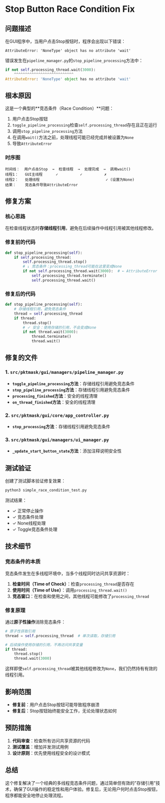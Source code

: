 # Stop Button Race Condition Fix

## 问题描述

在GUI程序中，当用户点击Stop按钮时，程序会出现以下错误：

```
AttributeError: 'NoneType' object has no attribute 'wait'
```

错误发生在`pipeline_manager.py`的`stop_pipeline_processing`方法中：

```python
if not self.processing_thread.wait(3000):
    ^^^^^^^^^^^^^^^^^^^^^^^^^^^
AttributeError: 'NoneType' object has no attribute 'wait'
```

## 根本原因

这是一个典型的**竞态条件（Race Condition）**问题：

1. 用户点击Stop按钮
2. `toggle_pipeline_processing`检查`self.processing_thread`存在且正在运行
3. 调用`stop_pipeline_processing`方法
4. 在调用`wait()`方法之前，处理线程可能已经完成并被设置为`None`
5. 导致`AttributeError`

### 时序图

```
时间线：  用户点击Stop  →  检查线程  →  处理完成  →  调用wait()
线程1：   GUI主线程      ✓          ✓          ✗
线程2：   处理线程                              ✓ (设置为None)
结果：    竞态条件导致AttributeError
```

## 修复方案

### 核心思路

在检查线程状态时**存储线程引用**，避免在后续操作中线程引用被其他线程修改。

### 修复前的代码

```python
def stop_pipeline_processing(self):
    if self.processing_thread:
        self.processing_thread.stop()
        # ↓ 竞态条件：processing_thread可能在这里变成None
        if not self.processing_thread.wait(3000):  # ← AttributeError
            self.processing_thread.terminate()
            self.processing_thread.wait()
```

### 修复后的代码

```python
def stop_pipeline_processing(self):
    # 存储线程引用，避免竞态条件
    thread = self.processing_thread
    if thread:
        thread.stop()
        # ✓ 安全：使用存储的引用，不会变成None
        if not thread.wait(3000):
            thread.terminate()
            thread.wait()
```

## 修复的文件

### 1. `src/pktmask/gui/managers/pipeline_manager.py`

- **`toggle_pipeline_processing`方法**：存储线程引用避免竞态条件
- **`stop_pipeline_processing`方法**：存储线程引用避免竞态条件
- **`processing_finished`方法**：安全的线程清理
- **`on_thread_finished`方法**：安全的线程清理

### 2. `src/pktmask/gui/core/app_controller.py`

- **`stop_processing`方法**：存储线程引用避免竞态条件

### 3. `src/pktmask/gui/managers/ui_manager.py`

- **`_update_start_button_state`方法**：添加注释说明安全性

## 测试验证

创建了测试脚本验证修复效果：

```bash
python3 simple_race_condition_test.py
```

测试结果：
- ✓ 正常停止操作
- ✓ 竞态条件处理
- ✓ None线程处理
- ✓ Toggle竞态条件处理

## 技术细节

### 竞态条件的本质

竞态条件发生在多线程环境中，当多个线程同时访问共享资源时：

1. **检查时间（Time of Check）**：检查`processing_thread`是否存在
2. **使用时间（Time of Use）**：调用`processing_thread.wait()`
3. **竞态窗口**：在检查和使用之间，其他线程可能修改了`processing_thread`

### 修复原理

通过**原子性操作**消除竞态条件：

```python
# 原子性获取引用
thread = self.processing_thread  # 单次读取，存储引用

# 后续操作使用存储的引用，不再访问共享变量
if thread:
    thread.stop()
    thread.wait(3000)
```

这样即使`self.processing_thread`被其他线程修改为`None`，我们仍然持有有效的线程引用。

## 影响范围

- **修复前**：用户点击Stop按钮可能导致程序崩溃
- **修复后**：Stop按钮始终能安全工作，无论处理状态如何

## 预防措施

1. **代码审查**：检查所有访问共享资源的代码
2. **测试覆盖**：增加并发测试用例
3. **设计原则**：优先使用线程安全的设计模式

## 总结

这个修复解决了一个经典的多线程竞态条件问题，通过简单但有效的"存储引用"技术，确保了GUI操作的稳定性和用户体验。修复后，无论用户何时点击Stop按钮，程序都能安全地停止处理流程。
